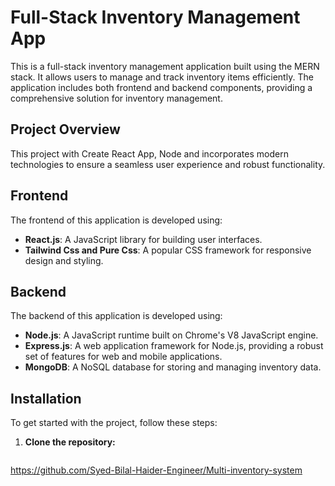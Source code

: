 # Full-Stack Inventory Management App

This is a full-stack inventory management application built using the MERN stack. It allows users to manage and track inventory items efficiently. The application includes both frontend and backend components, providing a comprehensive solution for inventory management.

## Project Overview

This project  with Create React App, Node  and incorporates modern technologies to ensure a seamless user experience and robust functionality.

## Frontend

The frontend of this application is developed using:

- **React.js**: A JavaScript library for building user interfaces.
- **Tailwind Css and Pure Css**: A popular CSS framework for responsive design and styling.

## Backend

The backend of this application is developed using:

- **Node.js**: A JavaScript runtime built on Chrome's V8 JavaScript engine.
- **Express.js**: A web application framework for Node.js, providing a robust set of features for web and mobile applications.
- **MongoDB**: A NoSQL database for storing and managing inventory data.

## Installation

To get started with the project, follow these steps:

1. **Clone the repository:**

   ```bash
https://github.com/Syed-Bilal-Haider-Engineer/Multi-inventory-system
